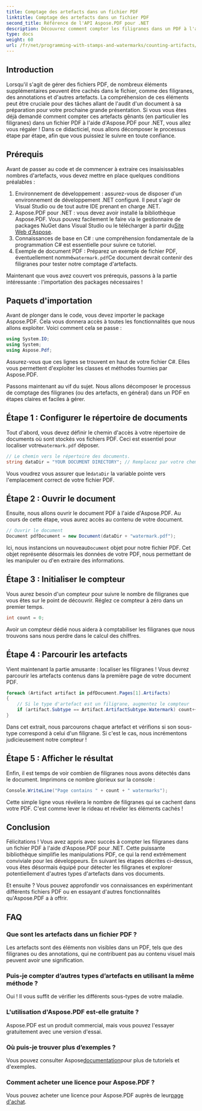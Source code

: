 ```yaml
---
title: Comptage des artefacts dans un fichier PDF
linktitle: Comptage des artefacts dans un fichier PDF
second_title: Référence de l'API Aspose.PDF pour .NET
description: Découvrez comment compter les filigranes dans un PDF à l'aide d'Aspose.PDF pour .NET. Guide étape par étape pour les débutants sans expérience préalable requise.
type: docs
weight: 60
url: /fr/net/programming-with-stamps-and-watermarks/counting-artifacts/
---
```

## Introduction

Lorsqu'il s'agit de gérer des fichiers PDF, de nombreux éléments supplémentaires peuvent être cachés dans le fichier, comme des filigranes, des annotations et d'autres artefacts. La compréhension de ces éléments peut être cruciale pour des tâches allant de l'audit d'un document à sa préparation pour votre prochaine grande présentation. Si vous vous êtes déjà demandé comment compter ces artefacts gênants (en particulier les filigranes) dans un fichier PDF à l'aide d'Aspose.PDF pour .NET, vous allez vous régaler ! Dans ce didacticiel, nous allons décomposer le processus étape par étape, afin que vous puissiez le suivre en toute confiance. 

## Prérequis

Avant de passer au code et de commencer à extraire ces insaisissables nombres d'artefacts, vous devez mettre en place quelques conditions préalables :

1. Environnement de développement : assurez-vous de disposer d'un environnement de développement .NET configuré. Il peut s'agir de Visual Studio ou de tout autre IDE prenant en charge .NET.
2. Aspose.PDF pour .NET : vous devez avoir installé la bibliothèque Aspose.PDF. Vous pouvez facilement le faire via le gestionnaire de packages NuGet dans Visual Studio ou le télécharger à partir du[Site Web d'Aspose](https://releases.aspose.com/pdf/net/).
3. Connaissances de base en C# : une compréhension fondamentale de la programmation C# est essentielle pour suivre ce tutoriel.
4.  Exemple de document PDF : Préparez un exemple de fichier PDF, éventuellement nommé`watermark.pdf`Ce document devrait contenir des filigranes pour tester notre comptage d'artefacts.

Maintenant que vous avez couvert vos prérequis, passons à la partie intéressante : l'importation des packages nécessaires !

## Paquets d'importation

Avant de plonger dans le code, vous devez importer le package Aspose.PDF. Cela vous donnera accès à toutes les fonctionnalités que nous allons exploiter. Voici comment cela se passe :

```csharp
using System.IO;
using System;
using Aspose.Pdf;
```

Assurez-vous que ces lignes se trouvent en haut de votre fichier C#. Elles vous permettent d'exploiter les classes et méthodes fournies par Aspose.PDF. 

Passons maintenant au vif du sujet. Nous allons décomposer le processus de comptage des filigranes (ou des artefacts, en général) dans un PDF en étapes claires et faciles à gérer.

## Étape 1 : Configurer le répertoire de documents

 Tout d'abord, vous devez définir le chemin d'accès à votre répertoire de documents où sont stockés vos fichiers PDF. Ceci est essentiel pour localiser votre`watermark.pdf` déposer.

```csharp
// Le chemin vers le répertoire des documents.
string dataDir = "YOUR DOCUMENT DIRECTORY"; // Remplacez par votre chemin réel
```

 Vous voudrez vous assurer que le`dataDir` la variable pointe vers l'emplacement correct de votre fichier PDF. 

## Étape 2 : Ouvrir le document

Ensuite, nous allons ouvrir le document PDF à l'aide d'Aspose.PDF. Au cours de cette étape, vous aurez accès au contenu de votre document.

```csharp
// Ouvrir le document
Document pdfDocument = new Document(dataDir + "watermark.pdf");
```

 Ici, nous instancions un nouveau`Document` objet pour notre fichier PDF. Cet objet représente désormais les données de votre PDF, nous permettant de les manipuler ou d'en extraire des informations.

## Étape 3 : Initialiser le compteur

Vous aurez besoin d'un compteur pour suivre le nombre de filigranes que vous êtes sur le point de découvrir. Réglez ce compteur à zéro dans un premier temps.

```csharp
int count = 0;
```

Avoir un compteur dédié nous aidera à comptabiliser les filigranes que nous trouvons sans nous perdre dans le calcul des chiffres.

## Étape 4 : Parcourir les artefacts

Vient maintenant la partie amusante : localiser les filigranes ! Vous devrez parcourir les artefacts contenus dans la première page de votre document PDF.

```csharp
foreach (Artifact artifact in pdfDocument.Pages[1].Artifacts)
{
    // Si le type d'artefact est un filigrane, augmentez le compteur
    if (artifact.Subtype == Artifact.ArtifactSubtype.Watermark) count++;
}
```

Dans cet extrait, nous parcourons chaque artefact et vérifions si son sous-type correspond à celui d'un filigrane. Si c'est le cas, nous incrémentons judicieusement notre compteur !

## Étape 5 : Afficher le résultat

Enfin, il est temps de voir combien de filigranes nous avons détectés dans le document. Imprimons ce nombre glorieux sur la console :

```csharp
Console.WriteLine("Page contains " + count + " watermarks");
```

Cette simple ligne vous révélera le nombre de filigranes qui se cachent dans votre PDF. C'est comme lever le rideau et révéler les éléments cachés !

## Conclusion 

Félicitations ! Vous avez appris avec succès à compter les filigranes dans un fichier PDF à l'aide d'Aspose.PDF pour .NET. Cette puissante bibliothèque simplifie les manipulations PDF, ce qui la rend extrêmement conviviale pour les développeurs. En suivant les étapes décrites ci-dessus, vous êtes désormais équipé pour détecter les filigranes et explorer potentiellement d'autres types d'artefacts dans vos documents.

Et ensuite ? Vous pouvez approfondir vos connaissances en expérimentant différents fichiers PDF ou en essayant d'autres fonctionnalités qu'Aspose.PDF a à offrir. 

## FAQ

### Que sont les artefacts dans un fichier PDF ?  
Les artefacts sont des éléments non visibles dans un PDF, tels que des filigranes ou des annotations, qui ne contribuent pas au contenu visuel mais peuvent avoir une signification.

### Puis-je compter d’autres types d’artefacts en utilisant la même méthode ?  
Oui ! Il vous suffit de vérifier les différents sous-types de votre maladie.

### L'utilisation d'Aspose.PDF est-elle gratuite ?  
Aspose.PDF est un produit commercial, mais vous pouvez l'essayer gratuitement avec une version d'essai. 

### Où puis-je trouver plus d’exemples ?  
 Vous pouvez consulter Aspose[documentation](https://reference.aspose.com/pdf/net/)pour plus de tutoriels et d'exemples.

### Comment acheter une licence pour Aspose.PDF ?  
 Vous pouvez acheter une licence pour Aspose.PDF auprès de leur[page d'achat](https://purchase.aspose.com/buy).
